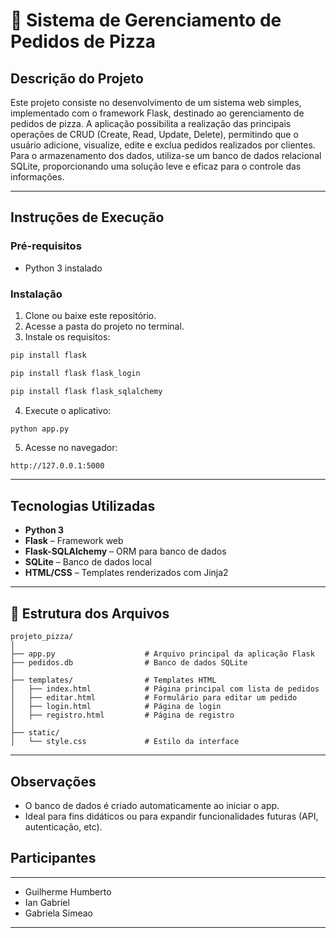 
# 🍕 Sistema de Gerenciamento de Pedidos de Pizza

##  Descrição do Projeto

Este projeto consiste no desenvolvimento de um sistema web simples, implementado com o framework Flask, destinado ao gerenciamento de pedidos de pizza. A aplicação possibilita a realização das principais operações de CRUD (Create, Read, Update, Delete), permitindo que o usuário adicione, visualize, edite e exclua pedidos realizados por clientes. Para o armazenamento dos dados, utiliza-se um banco de dados relacional SQLite, proporcionando uma solução leve e eficaz para o controle das informações.

---

##  Instruções de Execução

### Pré-requisitos

- Python 3 instalado

### Instalação

1. Clone ou baixe este repositório.
2. Acesse a pasta do projeto no terminal.
3. Instale os requisitos:

```bash
pip install flask
```

```bash
pip install flask flask_login
```

```bash
pip install flask flask_sqlalchemy
```

4. Execute o aplicativo:

```bash
python app.py
```

5. Acesse no navegador:

```
http://127.0.0.1:5000
```

---

##  Tecnologias Utilizadas

- **Python 3**
- **Flask** – Framework web
- **Flask-SQLAlchemy** – ORM para banco de dados
- **SQLite** – Banco de dados local
- **HTML/CSS** – Templates renderizados com Jinja2

---

## 📁 Estrutura dos Arquivos

```
projeto_pizza/
│
├── app.py                    # Arquivo principal da aplicação Flask
├── pedidos.db                # Banco de dados SQLite
│
├── templates/                # Templates HTML
│   ├── index.html            # Página principal com lista de pedidos
│   ├── editar.html           # Formulário para editar um pedido
│   ├── login.html            # Página de login
│   ├── registro.html         # Página de registro
│
├── static/
│   └── style.css             # Estilo da interface
```

---

##  Observações

- O banco de dados é criado automaticamente ao iniciar o app.
- Ideal para fins didáticos ou para expandir funcionalidades futuras (API, autenticação, etc).

## Participantes
---
- Guilherme Humberto
- Ian Gabriel
- Gabriela Simeao
---
